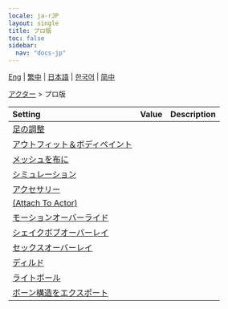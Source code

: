```yaml
---
locale: ja-rJP
layout: single
title: プロ版
toc: false
sidebar:
  nav: "docs-jp"
---
```

[Eng](/dancexr/menu/2025.4/actor/pro_tools) | [繁中](/tw/dancexr/menu/2025.4/actor/pro_tools) | [日本語](/jp/dancexr/menu/2025.4/actor/pro_tools) | [한국어](/kr/dancexr/menu/2025.4/actor/pro_tools) | [简中](/zh/dancexr/menu/2025.4/actor/pro_tools)

[アクター](../menu#アクター) > プロ版



| Setting | Value | Description |
| :--- | --- | :--- |
| [足の調整](feet_adjustment) |
| [アウトフィット＆ボディペイント](outfit) |
| [メッシュを布に](mesh_to_cloth) |
| [シミュレーション](cloth_simulation) |
| [アクセサリー](accessory) |
| [(Attach To Actor)](attach_to_actor) |
| [モーションオーバーライド](motion_override) |
| [シェイクボブオーバーレイ](shake_boobs_overlay) |
| [セックスオーバーレイ](sex_overlay) |
| [ディルド](dildo) |
| [ライトボール](light_ball) |
| [ボーン構造をエクスポート](export_bone_structure) |
